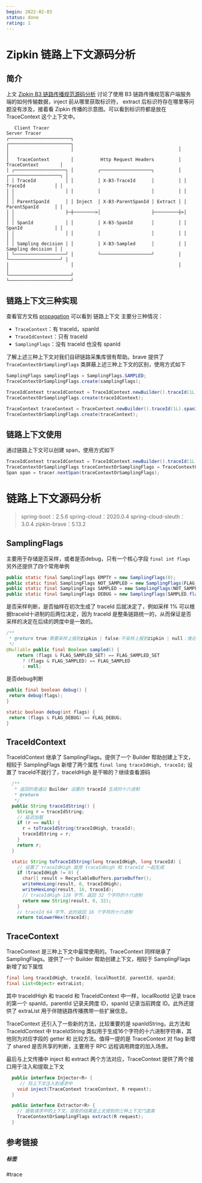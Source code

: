 ```yaml
---
begin: 2022-02-03
status: done
rating: 1
---
```


# Zipkin 链路上下文源码分析

## 简介

上文 [Zipkin B3 链路传播规范源码分析](https://juejin.cn/post/7059756331451809822)  讨论了使用 B3 链路传播规范客户端服务端的如何传输数据，inject 前从哪里获取标识符， extract 后标识符存在哪里等问题没有涉及，接着看 Zipkin 传播的示意图。可以看到标识符都是放在 TraceContext 这个上下文中。

```
   Client Tracer                                                  Server Tracer     
┌───────────────────────┐                                       ┌───────────────────────┐
│                       │                                       │                       │
│   TraceContext        │          Http Request Headers         │   TraceContext        │
│ ┌───────────────────┐ │         ┌───────────────────┐         │ ┌───────────────────┐ │
│ │ TraceId           │ │         │ X-B3-TraceId      │         │ │ TraceId           │ │
│ │                   │ │         │                   │         │ │                   │ │
│ │ ParentSpanId      │ │ Inject  │ X-B3-ParentSpanId │ Extract │ │ ParentSpanId      │ │
│ │                   ├─┼────────>│                   ├─────────┼>│                   │ │
│ │ SpanId            │ │         │ X-B3-SpanId       │         │ │ SpanId            │ │
│ │                   │ │         │                   │         │ │                   │ │
│ │ Sampling decision │ │         │ X-B3-Sampled      │         │ │ Sampling decision │ │
│ └───────────────────┘ │         └───────────────────┘         │ └───────────────────┘ │
│                       │                                       │                       │
└───────────────────────┘                                       └───────────────────────┘
```

## 链路上下文三种实现

查看官方文档 [propagation](https://github.com/freshchen/brave/tree/master/brave#propagation) 可以看到 链路上下文 主要分三种情况：
- `TraceContext`：有 traceId，spanId
- `TraceIdContext`：只有 traceId
- `SamplingFlags`：没有 traceId 也没有 spanId

了解上述三种上下文对我们自研链路采集库很有帮助。brave 提供了 `TraceContextOrSamplingFlags` 类屏蔽上述三种上下文的区别，使用方式如下

```java
SamplingFlags samplingFlags = SamplingFlags.SAMPLED;
TraceContextOrSamplingFlags.create(samplingFlags);

TraceIdContext traceIdContext = TraceIdContext.newBuilder().traceId(1L).sampled(true).build();
TraceContextOrSamplingFlags.create(traceIdContext);

TraceContext traceContext = TraceContext.newBuilder().traceId(1L).spanId(1L).parentId(1L).sampled(true).build();
TraceContextOrSamplingFlags.create(traceContext);

```

## 链路上下文使用

通过链路上下文可以创建 span，使用方式如下

```java
TraceIdContext traceIdContext = TraceIdContext.newBuilder().traceId(1L).sampled(true).build();
TraceContextOrSamplingFlags traceContextOrSamplingFlags = TraceContextOrSamplingFlags.create(traceIdContext);
Span span = tracer.nextSpan(traceContextOrSamplingFlags);
```

# 链路上下文源码分析

> spring-boot：2.5.6
> spring-cloud：2020.0.4
> spring-cloud-sleuth：3.0.4
> zipkin-brave：5.13.2


## SamplingFlags

主要用于存储是否采样，或者是否debug，只有一个核心字段
`final int flags`
另外还提供了四个常用单例
```java
public static final SamplingFlags EMPTY = new SamplingFlags(0);
public static final SamplingFlags NOT_SAMPLED = new SamplingFlags(FLAG_SAMPLED_SET);
public static final SamplingFlags SAMPLED = new SamplingFlags(NOT_SAMPLED.flags | FLAG_SAMPLED);
public static final SamplingFlags DEBUG = new SamplingFlags(SAMPLED.flags | FLAG_DEBUG);
```

是否采样判断，是否抽样在初次生成了 traceId 后就决定了，例如采样 1% 可以根据traceId十进制的后两位决定，因为 traceId 是整条链路统一的，从而保证是否采样的决定在后续的跨度中是一致的。
```java
/**  
 * @return true:需要采样上报到zipkin | false:不采样上报到zipkin | null：推迟决定是否上报  
 */
@Nullable public final Boolean sampled() {
	return (flags & FLAG_SAMPLED_SET) == FLAG_SAMPLED_SET
	  ? (flags & FLAG_SAMPLED) == FLAG_SAMPLED
	  : null;
```

是否debug判断
```java
public final boolean debug() {  
 return debug(flags);  
}

static boolean debug(int flags) {  
 return (flags & FLAG_DEBUG) == FLAG_DEBUG;  
}
```

## TraceIdContext

TraceIdContext 继承了 SamplingFlags。提供了一个 Builder 帮助创建上下文，相较于 SamplingFlags 新增了两个属性
`final long traceIdHigh, traceId;`
设置了 traceId不就行了，traceIdHigh 是干嘛的？继续查看源码

```java
  /**
   * 返回的是通过 Builder 设置的 traceId 生成的十六进制
   * @return
   */
  public String traceIdString() {
    String r = traceIdString;
    // 延迟加载
    if (r == null) {
      r = toTraceIdString(traceIdHigh, traceId);
      traceIdString = r;
    }
    return r;
  }

  static String toTraceIdString(long traceIdHigh, long traceId) {
    // 设置了 traceIdHigh 就用 traceIdHigh 和 traceId 一起生成
    if (traceIdHigh != 0) {
      char[] result = RecyclableBuffers.parseBuffer();
      writeHexLong(result, 0, traceIdHigh);
      writeHexLong(result, 16, traceId);
      // traceIdHigh 128 字节，返回 32 个字符的十六进制
      return new String(result, 0, 32);
    }
    // traceId 64 字节，此时返回 16 个字符的十六进制
    return toLowerHex(traceId);
```

## TraceContext
TraceContext 是三种上下文中最常使用的。TraceContext 同样继承了 SamplingFlags。提供了一个 Builder 帮助创建上下文，相较于 SamplingFlags 新增了如下属性
```java
final long traceIdHigh, traceId, localRootId, parentId, spanId;  
final List<Object> extraList;
```

其中 traceIdHigh 和 traceId 和 TraceIdContext 中一样，localRootId 记录 trace 的第一个 spanId，parentId 记录夫跨度 ID，spanId 记录当前跨度 ID。此外还提供了 extraList 用于伴随链路传播携带一些扩展信息。

TraceContext 还引入了一些新的方法，比较重要的是 spanIdString，此方法和 TraceIdContext 中 traceIdString 类似用于生成16个字符的十六进制字符串，其他则为对应字段的 getter 和 比较方法。值得一提的是 TraceContext 对 flag 新增了 shared 是否共享的判断，主要用于 RPC 远程调用跨度的加入场景。

最后与上文传播中 inject 和 extract 两个方法对应，TraceContext 提供了两个接口用于注入和提取上下文

```java
  public interface Injector<R> {
     // 将上下文注入到请求中
    void inject(TraceContext traceContext, R request);
  }

  public interface Extractor<R> {
    // 提取请求中的上下文，提取的结果是上文提到的三种上下文门面类
    TraceContextOrSamplingFlags extract(R request);
  }
```

## 参考链接


##### 标签
#trace 